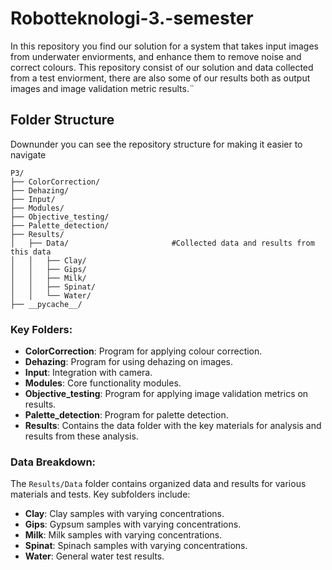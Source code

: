 # Robotteknologi-3.-semester
In this repository you find our solution for a system that takes input images from underwater enviorments, and enhance them to remove noise and correct colours. This repository consist of our solution and data collected from a test enviorment, there are also some of our results both as output images and image validation metric results.¨

## Folder Structure
Downunder you can see the repository structure for making it easier to navigate

```
P3/
├── ColorCorrection/
├── Dehazing/
├── Input/
├── Modules/                    
├── Objective_testing/
├── Palette_detection/
├── Results/
│   ├── Data/                       #Collected data and results from this data
│   │   ├── Clay/
│   │   ├── Gips/
│   │   ├── Milk/
│   │   ├── Spinat/
│   │   └── Water/
├── __pycache__/
```

### Key Folders:

- **ColorCorrection**: Program for applying colour correction.
- **Dehazing**: Program for using dehazing on images.
- **Input**: Integration with camera.
- **Modules**: Core functionality modules.
- **Objective_testing**: Program for applying image validation metrics on results.
- **Palette_detection**: Program for palette detection.
- **Results**: Contains the data folder with the key materials for analysis and results from these analysis.

### Data Breakdown:

The `Results/Data` folder contains organized data and results for various materials and tests. Key subfolders include:

- **Clay**: Clay samples with varying concentrations.
- **Gips**: Gypsum samples with varying concentrations.
- **Milk**: Milk samples with varying concentrations.
- **Spinat**: Spinach samples with varying concentrations.
- **Water**: General water test results.

